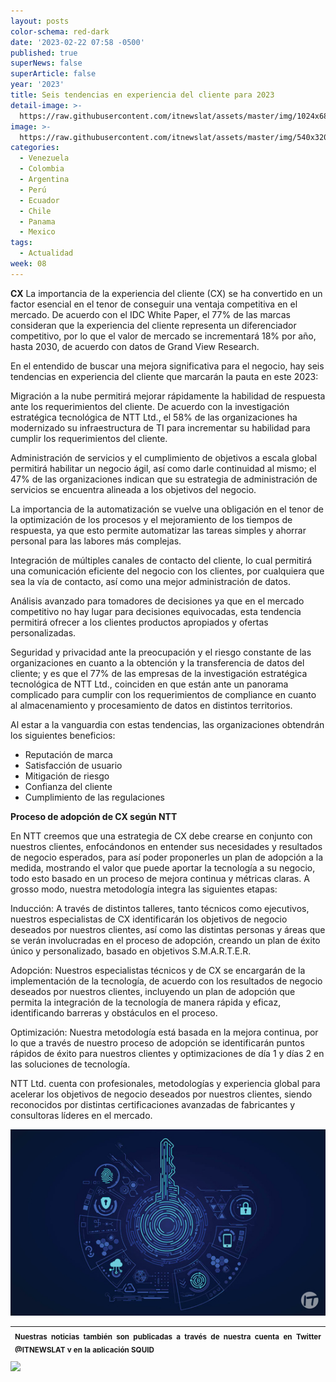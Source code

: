```yaml
---
layout: posts
color-schema: red-dark
date: '2023-02-22 07:58 -0500'
published: true
superNews: false
superArticle: false
year: '2023'
title: Seis tendencias en experiencia del cliente para 2023
detail-image: >-
  https://raw.githubusercontent.com/itnewslat/assets/master/img/1024x680/tendencias-de-seguridad-g.jpg
image: >-
  https://raw.githubusercontent.com/itnewslat/assets/master/img/540x320/tendencias-de-seguridad-p.jpg
categories:
  - Venezuela
  - Colombia
  - Argentina
  - Perú
  - Ecuador
  - Chile
  - Panama
  - Mexico
tags:
  - Actualidad
week: 08
---
```

**CX**
La importancia de la experiencia del cliente (CX) se ha convertido en un factor esencial en el tenor de conseguir una ventaja competitiva en el mercado. De acuerdo con el IDC White Paper, el 77% de las marcas consideran que la experiencia del cliente representa un diferenciador competitivo, por lo que el valor de mercado se incrementará 18% por año, hasta 2030, de acuerdo con datos de Grand View Research.

En el entendido de buscar una mejora significativa para el negocio, hay seis tendencias en experiencia del cliente que marcarán la pauta en este 2023:

Migración a la nube permitirá mejorar rápidamente la habilidad de respuesta ante los requerimientos del cliente. De acuerdo con la investigación estratégica tecnológica de NTT Ltd., el 58% de las organizaciones ha modernizado su infraestructura de TI para incrementar su habilidad para cumplir los requerimientos del cliente.
 
Administración de servicios y el cumplimiento de objetivos a escala global permitirá habilitar un negocio ágil, así como darle continuidad al mismo; el 47% de las organizaciones indican que su estrategia de administración de servicios se encuentra alineada a los objetivos del negocio.
 
La importancia de la automatización se vuelve una obligación en el tenor de la optimización de los procesos y el mejoramiento de los tiempos de respuesta, ya que esto permite automatizar las tareas simples y ahorrar personal para las labores más complejas.
 
Integración de múltiples canales de contacto del cliente, lo cual permitirá una comunicación eficiente del negocio con los clientes, por cualquiera que sea la vía de contacto, así como una mejor administración de datos.
 
Análisis avanzado para tomadores de decisiones ya que en el mercado competitivo no hay lugar para decisiones equivocadas, esta tendencia permitirá ofrecer a los clientes productos apropiados y ofertas personalizadas.
 
Seguridad y privacidad ante la preocupación y el riesgo constante de las organizaciones en cuanto a la obtención y la transferencia de datos del cliente; y es que el 77% de las empresas de la investigación estratégica tecnológica de NTT Ltd., coinciden en que están ante un panorama complicado para cumplir con los requerimientos de compliance en cuanto al almacenamiento y procesamiento de datos en distintos territorios.
 
Al estar a la vanguardia con estas tendencias, las organizaciones obtendrán los siguientes beneficios:

- Reputación de marca
- Satisfacción de usuario
- Mitigación de riesgo
- Confianza del cliente
- Cumplimiento de las regulaciones

**Proceso de adopción de CX según NTT**

En NTT creemos que una estrategia de CX debe crearse en conjunto con nuestros clientes, enfocándonos en entender sus necesidades y resultados de negocio esperados, para así poder proponerles un plan de adopción a la medida, mostrando el valor que puede aportar la tecnología a su negocio, todo esto basado en un proceso de mejora continua y métricas claras. A grosso modo, nuestra metodología integra las siguientes etapas:

Inducción: A través de distintos talleres, tanto técnicos como ejecutivos, nuestros especialistas de CX identificarán los objetivos de negocio deseados por nuestros clientes, así como las distintas personas y áreas que se verán involucradas en el proceso de adopción, creando un plan de éxito único y personalizado, basado en objetivos S.M.A.R.T.E.R.

Adopción: Nuestros especialistas técnicos y de CX se encargarán de la implementación de la tecnología, de acuerdo con los resultados de negocio deseados por nuestros clientes, incluyendo un plan de adopción que permita la integración de la tecnología de manera rápida y eficaz, identificando barreras y obstáculos en el proceso.

Optimización: Nuestra metodología está basada en la mejora continua, por lo que a través de nuestro proceso de adopción se identificarán puntos rápidos de éxito para nuestros clientes y optimizaciones de día 1 y días 2 en las soluciones de tecnología.

NTT Ltd. cuenta con profesionales, metodologías y experiencia global para acelerar los objetivos de negocio deseados por nuestros clientes, siendo reconocidos por distintas certificaciones avanzadas de fabricantes y consultoras líderes en el mercado.

![](https://raw.githubusercontent.com/itnewslat/assets/master/img/540x320/tendencias-de-seguridad-p.jpg)

<table style="height: 42px;" width="569">
<tbody>
<tr>
<td style="text-align: justify;"><sub><strong>Nuestras noticias también son publicadas a través de nuestra cuenta en Twitter <a href="https://twitter.com/itnewslat?lang=es">@ITNEWSLAT</a> y en la aplicación <a href="https://squidapp.co/en/">SQUID</a></strong></sub></td>
</tr>
</tbody>
</table>

<img src="https://tracker.metricool.com/c3po.jpg?hash=56f88a41e39ab42c063cc51676587a04"/>